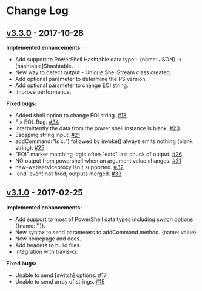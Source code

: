 # Change Log

## [v3.3.0](https://github.com/rannn505/node-powershell/tree/v3.3.0) - 2017-10-28
**Implemented enhancements:**
- Add support to PowerShell Hashtable data type - {name: JSON} -> [hashtable]$hashtable.
- New way to detect output - Unique ShellStream class created.
- Add optional parameter to determine the PS version.
- Add optional parameter to change EOI string.
- Improve performance.

**Fixed bugs:**
- Added shell option to change EOI string. [\#18](https://github.com/rannn505/node-powershell/pull/18)
- Fix EOL Bug. [\#34](https://github.com/rannn505/node-powershell/pull/34)
- Intermittently the data from the power shell instance is blank. [\#20](https://github.com/rannn505/node-powershell/issues/20)
- Escaping string input. [\#21](https://github.com/rannn505/node-powershell/issues/21)
- addCommand("ls c:") followed by invoke() always emits nothing (blank string). [\#25](https://github.com/rannn505/node-powershell/issues/25)
- "EOI" marker matching logic often "eats" last chunk of output. [\#26](https://github.com/rannn505/node-powershell/issues/26)
- NO output from powershell when an argument value changes. [\#31](https://github.com/rannn505/node-powershell/issues/31)
- new-webserviceproxy isn't supported. [\#32](https://github.com/rannn505/node-powershell/issues/32)
- 'end' event not fired, outputs merged. [\#33](https://github.com/rannn505/node-powershell/issues/33)


## [v3.1.0](https://github.com/rannn505/node-powershell/tree/v3.1.0) - 2017-02-25
**Implemented enhancements:**
- Add support to most of PowerShell data types including switch options ({name: ''}).
- New syntax to send parameters to addCommand method. {name: value}
- New homepage and docs.
- Add headers to build files.
- Integration with travis-ci.

**Fixed bugs:**
- Unable to send [switch] options. [\#17](https://github.com/rannn505/node-powershell/issues/17)
- Unable to send array of strings. [\#15](https://github.com/rannn505/node-powershell/issues/15)
